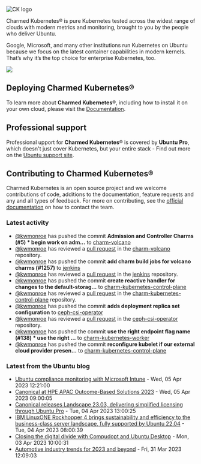 ![CK logo](https://assets.ubuntu.com/v1/451d4cf4-Charmed+Kubernetes_RGB_onWhite_2022.svg)

Charmed Kubernetes® is pure Kubernetes tested across the widest range of clouds with modern metrics and monitoring, brought to you by the people who deliver Ubuntu.

Google, Microsoft, and many other institutions run Kubernetes on Ubuntu because we focus on the latest container capabilities in modern kernels. That’s why it’s the top choice for enterprise Kubernetes, too.

![](https://assets.ubuntu.com/v1/843c77b6-juju-at-a-glace.svg)

## Deploying Charmed Kubernetes®

To learn more about **Charmed Kubernetes**®, including how to install it on your own cloud, please visit the [Documentation][docs].

## Professional support

Professional upport for **Charmed Kubernetes**® is covered by **Ubuntu Pro**, which doesn't just cover Kubernetes, but your entire stack - Find out more on the [Ubuntu support site](https://ubuntu.com/support).

## Contributing to Charmed Kubernetes®

Charmed Kubernetes is an open source project and we welcome contributions of code, additions to the documentation, feature requests and any and all types of feedback. For more on contributing, see the [official documentation][get-in-touch] on how to contact the team.

<!-- LINKS -->
[docs]: https://ubuntu.com/kubernetes/docs
[get-in-touch]: https://ubuntu.com/kubernetes/docs/get-in-touch

### Latest activity

<!-- activity starts -->
 - [@kwmonroe](https://github.com/kwmonroe) has pushed the commit **Admission and Controller Charms (#5)  * begin work on adm...** to [charm-volcano](https://github.com/charmed-kubernetes/charm-volcano)
 - [@kwmonroe](https://github.com/kwmonroe) has reviewed a [pull request](https://github.com/charmed-kubernetes/charm-volcano/pull/5) in the [charm-volcano](https://github.com/charmed-kubernetes/charm-volcano) repository.
 - [@kwmonroe](https://github.com/kwmonroe) has pushed the commit **add charm build jobs for volcano charms (#1257)** to [jenkins](https://github.com/charmed-kubernetes/jenkins)
 - [@kwmonroe](https://github.com/kwmonroe) has reviewed a [pull request](https://github.com/charmed-kubernetes/jenkins/pull/1257) in the [jenkins](https://github.com/charmed-kubernetes/jenkins) repository.
 - [@kwmonroe](https://github.com/kwmonroe) has pushed the commit **create reactive handler for changes to the default-storag...** to [charm-kubernetes-control-plane](https://github.com/charmed-kubernetes/charm-kubernetes-control-plane)
 - [@kwmonroe](https://github.com/kwmonroe) has reviewed a [pull request](https://github.com/charmed-kubernetes/charm-kubernetes-control-plane/pull/260) in the [charm-kubernetes-control-plane](https://github.com/charmed-kubernetes/charm-kubernetes-control-plane) repository.
 - [@kwmonroe](https://github.com/kwmonroe) has pushed the commit **adds deployment replica set configuration** to [ceph-csi-operator](https://github.com/charmed-kubernetes/ceph-csi-operator)
 - [@kwmonroe](https://github.com/kwmonroe) has reviewed a [pull request](https://github.com/charmed-kubernetes/ceph-csi-operator/pull/7) in the [ceph-csi-operator](https://github.com/charmed-kubernetes/ceph-csi-operator) repository.
 - [@kwmonroe](https://github.com/kwmonroe) has pushed the commit **use the right endpoint flag name (#138)  * use the right ...** to [charm-kubernetes-worker](https://github.com/charmed-kubernetes/charm-kubernetes-worker)
 - [@kwmonroe](https://github.com/kwmonroe) has pushed the commit **reconfigure kubelet if our external cloud provider presen...** to [charm-kubernetes-control-plane](https://github.com/charmed-kubernetes/charm-kubernetes-control-plane)
<!-- activity ends -->

<!-- roadmap starts -->

<!-- roadmap ends -->

### Latest from the Ubuntu blog

<!-- blog starts -->
* [Ubuntu compliance monitoring with Microsoft Intune](https://ubuntu.com//blog/ubuntu-compliance-monitoring-with-microsoft-intune) - Wed, 05 Apr 2023 12:21:00 
* [Canonical at HPE APAC Outcome-Based Solutions 2023](https://ubuntu.com//blog/canonical-at-hpe-apac-outcome-based-solutions-2023) - Wed, 05 Apr 2023 09:00:05 
* [Canonical releases Landscape 23.03, delivering simplified licensing through Ubuntu Pro](https://ubuntu.com//blog/canonical-releases-landscape-23-03-delivering-simplified-licensing-through-ubuntu-pro) - Tue, 04 Apr 2023 13:00:25 
* [IBM LinuxONE Rockhopper 4 brings sustainability and efficiency to the business-class server landscape, fully supported by Ubuntu 22.04](https://ubuntu.com//blog/ibm-linuxone-rockhopper-4-brings-sustainability-and-efficiency-to-the-business-class-server-landscape-fully-supported-by-ubuntu-22-04) - Tue, 04 Apr 2023 08:00:39 
* [Closing the digital divide with Compudopt and Ubuntu Desktop](https://ubuntu.com//blog/closing-the-digital-divide-compudopt-and-ubuntu-desktop) - Mon, 03 Apr 2023 10:00:31 
* [Automotive industry trends for 2023 and beyond](https://ubuntu.com//blog/automotive-industry-trends-for-2023-and-beyond) - Fri, 31 Mar 2023 12:09:03 
<!-- blog ends -->

